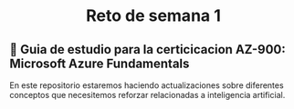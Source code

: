 # <center>Reto de semana 1</center>
## :notebook: Guia de estudio para la certicicacion AZ-900: Microsoft Azure Fundamentals

En este repositorio estaremos haciendo actualizaciones sobre diferentes conceptos que necesitemos reforzar relacionadas a inteligencia artificial.
